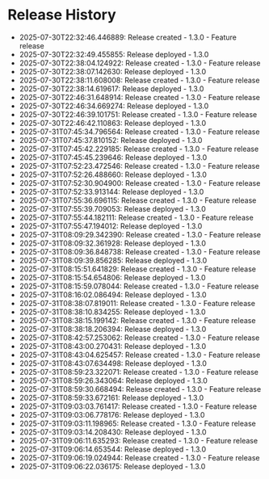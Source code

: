 # Release History

- 2025-07-30T22:32:46.446889: Release created - 1.3.0 - Feature release
- 2025-07-30T22:32:49.455855: Release deployed - 1.3.0
- 2025-07-30T22:38:04.124922: Release created - 1.3.0 - Feature release
- 2025-07-30T22:38:07.142630: Release deployed - 1.3.0
- 2025-07-30T22:38:11.608008: Release created - 1.3.0 - Feature release
- 2025-07-30T22:38:14.619617: Release deployed - 1.3.0
- 2025-07-30T22:46:31.648914: Release created - 1.3.0 - Feature release
- 2025-07-30T22:46:34.669274: Release deployed - 1.3.0
- 2025-07-30T22:46:39.101751: Release created - 1.3.0 - Feature release
- 2025-07-30T22:46:42.110863: Release deployed - 1.3.0
- 2025-07-31T07:45:34.796564: Release created - 1.3.0 - Feature release
- 2025-07-31T07:45:37.810152: Release deployed - 1.3.0
- 2025-07-31T07:45:42.229185: Release created - 1.3.0 - Feature release
- 2025-07-31T07:45:45.239646: Release deployed - 1.3.0
- 2025-07-31T07:52:23.472546: Release created - 1.3.0 - Feature release
- 2025-07-31T07:52:26.488660: Release deployed - 1.3.0
- 2025-07-31T07:52:30.904900: Release created - 1.3.0 - Feature release
- 2025-07-31T07:52:33.913144: Release deployed - 1.3.0
- 2025-07-31T07:55:36.696115: Release created - 1.3.0 - Feature release
- 2025-07-31T07:55:39.709053: Release deployed - 1.3.0
- 2025-07-31T07:55:44.182111: Release created - 1.3.0 - Feature release
- 2025-07-31T07:55:47.194012: Release deployed - 1.3.0
- 2025-07-31T08:09:29.342390: Release created - 1.3.0 - Feature release
- 2025-07-31T08:09:32.361928: Release deployed - 1.3.0
- 2025-07-31T08:09:36.848738: Release created - 1.3.0 - Feature release
- 2025-07-31T08:09:39.856285: Release deployed - 1.3.0
- 2025-07-31T08:15:51.641829: Release created - 1.3.0 - Feature release
- 2025-07-31T08:15:54.654806: Release deployed - 1.3.0
- 2025-07-31T08:15:59.078044: Release created - 1.3.0 - Feature release
- 2025-07-31T08:16:02.086494: Release deployed - 1.3.0
- 2025-07-31T08:38:07.819011: Release created - 1.3.0 - Feature release
- 2025-07-31T08:38:10.834255: Release deployed - 1.3.0
- 2025-07-31T08:38:15.199142: Release created - 1.3.0 - Feature release
- 2025-07-31T08:38:18.206394: Release deployed - 1.3.0
- 2025-07-31T08:42:57.253062: Release created - 1.3.0 - Feature release
- 2025-07-31T08:43:00.270431: Release deployed - 1.3.0
- 2025-07-31T08:43:04.625457: Release created - 1.3.0 - Feature release
- 2025-07-31T08:43:07.634498: Release deployed - 1.3.0
- 2025-07-31T08:59:23.322071: Release created - 1.3.0 - Feature release
- 2025-07-31T08:59:26.343064: Release deployed - 1.3.0
- 2025-07-31T08:59:30.668494: Release created - 1.3.0 - Feature release
- 2025-07-31T08:59:33.672161: Release deployed - 1.3.0
- 2025-07-31T09:03:03.761417: Release created - 1.3.0 - Feature release
- 2025-07-31T09:03:06.778176: Release deployed - 1.3.0
- 2025-07-31T09:03:11.198965: Release created - 1.3.0 - Feature release
- 2025-07-31T09:03:14.208430: Release deployed - 1.3.0
- 2025-07-31T09:06:11.635293: Release created - 1.3.0 - Feature release
- 2025-07-31T09:06:14.653544: Release deployed - 1.3.0
- 2025-07-31T09:06:19.024944: Release created - 1.3.0 - Feature release
- 2025-07-31T09:06:22.036175: Release deployed - 1.3.0
